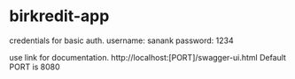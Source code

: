 # birkredit-app

credentials for basic auth.
username: sanank
password: 1234

use link for documentation.
http://localhost:[PORT]/swagger-ui.html
Default PORT is 8080
